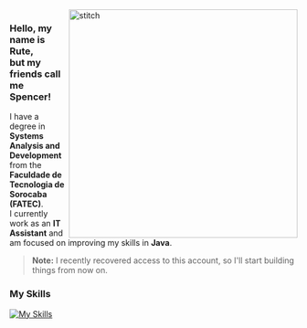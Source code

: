 <img align='right' src="https://media4.giphy.com/media/a1QLZUUtCcgyA/giphy.gif?cid=ecf05e47grpstm7c2zjijtupj8kmi3e01b0f9dupjpmv3qwz&ep=v1_gifs_related&rid=giphy.gif&ct=g" alt="stitch" width="400px">

### Hello, my name is Rute, <br> but my friends call me Spencer!

<p>
 I have a degree in <strong>Systems Analysis and Development</strong> from the <strong>Faculdade de Tecnologia de Sorocaba (FATEC)</strong>. <br>
I currently work as an <strong>IT Assistant</strong> and am focused on improving my skills in <strong>Java</strong>.
</p>

> **Note:** I recently recovered access to this account, so I'll start building things from now on.

### My Skills
[![My Skills](https://skillicons.dev/icons?i=java,idea,mysql,vscode&theme=dark)](https://skillicons.dev)
